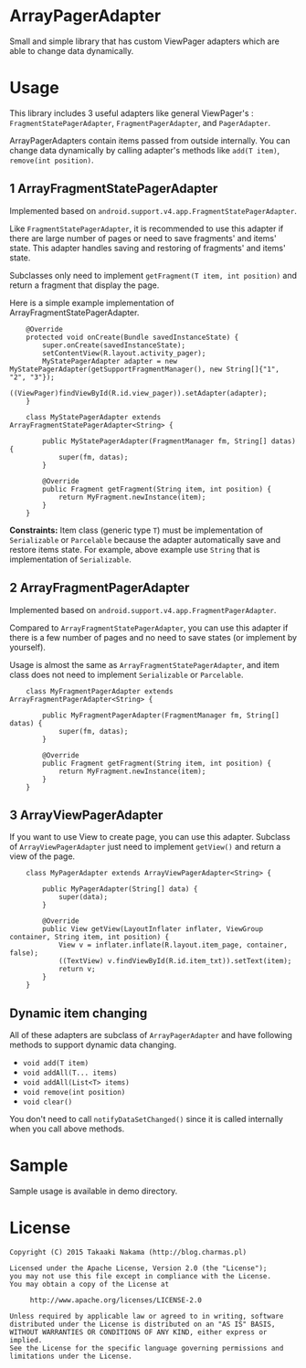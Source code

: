 ArrayPagerAdapter
=================

Small and simple library that has custom ViewPager adapters which are able to change data dynamically.

# Usage

This library includes 3 useful adapters like general ViewPager's : `FragmentStatePagerAdapter`, `FragmentPagerAdapter`, and `PagerAdapter`.

ArrayPagerAdapters contain items passed from outside internally. You can change data dynamically by calling adapter's methods like `add(T item)`, `remove(int position)`.  
## 1 ArrayFragmentStatePagerAdapter

Implemented based on `android.support.v4.app.FragmentStatePagerAdapter`.

Like `FragmentStatePagerAdapter`, it is recommended to use this adapter if there are large number of pages or need to save fragments' and items' state.
This adapter handles saving and restoring of fragments' and items' state.

Subclasses only need to implement `getFragment(T item, int position)` and return a fragment that display the page.

Here is a simple example implementation of ArrayFragmentStatePagerAdapter.
```
    @Override
    protected void onCreate(Bundle savedInstanceState) {
        super.onCreate(savedInstanceState);
        setContentView(R.layout.activity_pager);
        MyStatePagerAdapter adapter = new MyStatePagerAdapter(getSupportFragmentManager(), new String[]{"1", "2", "3"});
        ((ViewPager)findViewById(R.id.view_pager)).setAdapter(adapter);
    }

    class MyStatePagerAdapter extends ArrayFragmentStatePagerAdapter<String> {

        public MyStatePagerAdapter(FragmentManager fm, String[] datas) {
            super(fm, datas);
        }

        @Override
        public Fragment getFragment(String item, int position) {
            return MyFragment.newInstance(item);
        }
    }
```

__Constraints:__ Item class (generic type `T`) must be implementation of `Serializable` or `Parcelable` because the adapter automatically save and restore items state.
For example, above example use `String` that is implementation of `Serializable`.

## 2 ArrayFragmentPagerAdapter

Implemented based on `android.support.v4.app.FragmentPagerAdapter`.

Compared to `ArrayFragmentStatePagerAdapter`, you can use this adapter if there is a few number of pages and no need to save states (or implement by yourself).

Usage is almost the same as `ArrayFragmentStatePagerAdapter`, and item class does not need to implement `Serializable` or `Parcelable`.
```
    class MyFragmentPagerAdapter extends ArrayFragmentPagerAdapter<String> {

        public MyFragmentPagerAdapter(FragmentManager fm, String[] datas) {
            super(fm, datas);
        }

        @Override
        public Fragment getFragment(String item, int position) {
            return MyFragment.newInstance(item);
        }
    }
```

## 3 ArrayViewPagerAdapter

If you want to use View to create page, you can use this adapter.
Subclass of `ArrayViewPagerAdapter` just need to implement `getView()` and return a view of the page.
 
```
    class MyPagerAdapter extends ArrayViewPagerAdapter<String> {
    
        public MyPagerAdapter(String[] data) {
            super(data);
        }

        @Override
        public View getView(LayoutInflater inflater, ViewGroup container, String item, int position) {
            View v = inflater.inflate(R.layout.item_page, container, false);
            ((TextView) v.findViewById(R.id.item_txt)).setText(item);
            return v;
        }
    }
```

## Dynamic item changing
All of these adapters are subclass of `ArrayPagerAdapter` and have following methods to support dynamic data changing.

* `void add(T item)`
* `void addAll(T... items)`
* `void addAll(List<T> items)`
* `void remove(int position)`
* `void clear()`

You don't need to call `notifyDataSetChanged()` since it is called internally when you call above methods.

# Sample

Sample usage is available in demo directory.

License
========

    Copyright (C) 2015 Takaaki Nakama (http://blog.charmas.pl)

	Licensed under the Apache License, Version 2.0 (the "License");
	you may not use this file except in compliance with the License.
	You may obtain a copy of the License at

	     http://www.apache.org/licenses/LICENSE-2.0

	Unless required by applicable law or agreed to in writing, software
	distributed under the License is distributed on an "AS IS" BASIS,
	WITHOUT WARRANTIES OR CONDITIONS OF ANY KIND, either express or implied.
	See the License for the specific language governing permissions and
	limitations under the License.